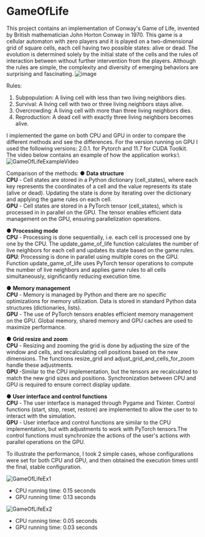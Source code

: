 # GameOfLife

  This project contains an implementation of Conway's Game of Life, invented by British mathematician John Horton Conway in 1970. This game is a cellular automaton with zero players and it is played on a two-dimensional grid of square cells, each cell having two possible states: alive or dead. 
  The evolution is determined solely by the initial state of the cells and the rules of interaction between without further intervention from the players. Although the rules are simple, the complexity and diversity of emerging behaviors are surprising and fascinating.
![image](https://github.com/user-attachments/assets/7e967cf9-3764-42e9-905a-2842d34c32ea)

Rules:
1. Subpopulation: A living cell with less than two living neighbors dies.
2. Survival: A living cell with two or three living neighbors stays alive.
3. Overcrowding: A living cell with more than three living neighbors dies.
4. Reproduction: A dead cell with exactly three living neighbors becomes alive.

  I implemented the game on both CPU and GPU in order to compare the different methods and see the differences. For the version running on GPU I used the following versions: 2.0.1. for Pytorch and 11.7 for CUDA Toolkit.\
  The video below contains an example of how the application works:\ 
  ![GameOfLifeExampleVideo](https://github.com/user-attachments/assets/78d82a06-8329-4e70-86b7-b19de4ea2dd4)

Comparison of the methods:
● **Data structure**\
**CPU** - Cell states are stored in a Python dictionary (cell_states), where each key
represents the coordinates of a cell and the value represents its state (alive or dead).
Updating the state is done by iterating over the dictionary and applying the game rules on
each cell.\
**GPU** - Cell states are stored in a PyTorch tensor (cell_states), which is processed in
in parallel on the GPU. The tensor enables efficient data management on the GPU, ensuring parallelization
operations.

● **Processing mode**\
**CPU** - Processing is done sequentially, i.e. each cell is processed one by one by the
CPU. The update_game_of_life function calculates the number of live neighbors for each cell and
updates its state based on the game rules.\
**GPU**: Processing is done in parallel using multiple cores on the GPU. Function
update_game_of_life uses PyTorch tensor operations to compute the number of live neighbors
and applies game rules to all cells simultaneously, significantly reducing execution time.

● **Memory management**\
**CPU** - Memory is managed by Python and there are no specific optimizations for
memory utilization. Data is stored in standard Python data structures (dictionaries, lists).\
**GPU** - The use of PyTorch tensors enables efficient memory management on the GPU.
Global memory, shared memory and GPU caches are used to maximize
performance.

● **Grid resize and zoom**\
**CPU** - Resizing and zooming the grid is done by adjusting the size of the window and cells,
and recalculating cell positions based on the new dimensions.
The functions resize_grid and adjust_grid_and_cells_for_zoom handle these adjustments.\
**GPU** -Similar to the CPU implementation, but the tensors are recalculated to match the new
grid sizes and positions. Synchronization between CPU and GPU is required to ensure correct display update.

● **User interface and control functions**\
**CPU** - The user interface is managed through Pygame and Tkinter.
Control functions (start, stop, reset, restore) are implemented to allow the user to
to interact with the simulation.\
**GPU** - User interface and control functions are similar to the CPU implementation, but with
adjustments to work with PyTorch tensors.The control functions must synchronize the actions of the user's actions with parallel operations on the GPU.


  To illustrate the performance, I took 2 simple cases, whose configurations were set for both CPU and GPU, and then obtained the execution times until the final, stable configuration.
  
  ![GameOfLifeEx1](https://github.com/user-attachments/assets/249da60d-6348-4df8-be34-78c7f31182b8)

  - CPU running time: 0.15 seconds
  - GPU running time: 0.13 seconds

![GameOfLifeEx2](https://github.com/user-attachments/assets/66c0fd22-f4a1-47fe-8543-e5b95492c23d)

  - CPU running time: 0.05 seconds
  - GPU running time: 0.03 seconds
